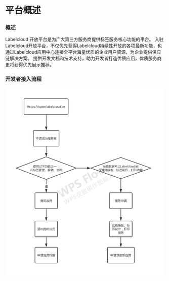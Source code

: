 # 平台概述

### 概述
Labelcloud 开放平台是为广大第三方服务商提供标签服务核心功能的平台。
入驻Labelcloud开放平台，不仅优先获得Labelcloud持续性开放的各项最新功能，也通过Labelcloud应用中心连接全平台海量优质的企业用户资源，为企业提供供应链解决方案。
提供开发文档和技术支持，助力开发者打造优质应用，优质服务商更将获得优先展示推荐。

### 开发者接入流程
![images](../../assets/images/接入流程.jpg)